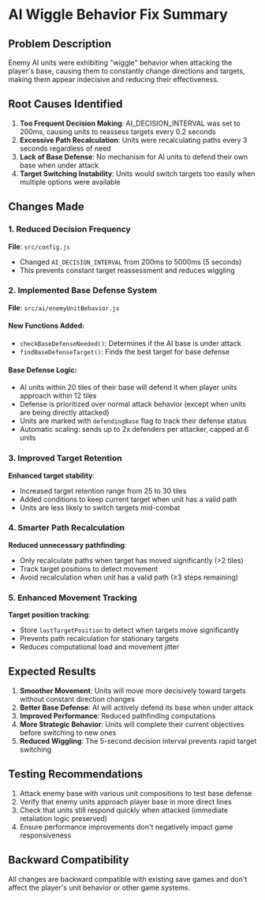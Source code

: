 # AI Wiggle Behavior Fix Summary

## Problem Description
Enemy AI units were exhibiting "wiggle" behavior when attacking the player's base, causing them to constantly change directions and targets, making them appear indecisive and reducing their effectiveness.

## Root Causes Identified

1. **Too Frequent Decision Making**: AI_DECISION_INTERVAL was set to 200ms, causing units to reassess targets every 0.2 seconds
2. **Excessive Path Recalculation**: Units were recalculating paths every 3 seconds regardless of need
3. **Lack of Base Defense**: No mechanism for AI units to defend their own base when under attack
4. **Target Switching Instability**: Units would switch targets too easily when multiple options were available

## Changes Made

### 1. Reduced Decision Frequency
**File**: `src/config.js`
- Changed `AI_DECISION_INTERVAL` from 200ms to 5000ms (5 seconds)
- This prevents constant target reassessment and reduces wiggling

### 2. Implemented Base Defense System
**File**: `src/ai/enemyUnitBehavior.js`

#### New Functions Added:
- `checkBaseDefenseNeeded()`: Determines if the AI base is under attack
- `findBaseDefenseTarget()`: Finds the best target for base defense

#### Base Defense Logic:
- AI units within 20 tiles of their base will defend it when player units approach within 12 tiles
- Defense is prioritized over normal attack behavior (except when units are being directly attacked)
- Units are marked with `defendingBase` flag to track their defense status
- Automatic scaling: sends up to 2x defenders per attacker, capped at 6 units

### 3. Improved Target Retention
**Enhanced target stability**:
- Increased target retention range from 25 to 30 tiles
- Added conditions to keep current target when unit has a valid path
- Units are less likely to switch targets mid-combat

### 4. Smarter Path Recalculation
**Reduced unnecessary pathfinding**:
- Only recalculate paths when target has moved significantly (>2 tiles)
- Track target positions to detect movement
- Avoid recalculation when unit has a valid path (≥3 steps remaining)

### 5. Enhanced Movement Tracking
**Target position tracking**:
- Store `lastTargetPosition` to detect when targets move significantly
- Prevents path recalculation for stationary targets
- Reduces computational load and movement jitter

## Expected Results

1. **Smoother Movement**: Units will move more decisively toward targets without constant direction changes
2. **Better Base Defense**: AI will actively defend its base when under attack
3. **Improved Performance**: Reduced pathfinding computations
4. **More Strategic Behavior**: Units will complete their current objectives before switching to new ones
5. **Reduced Wiggling**: The 5-second decision interval prevents rapid target switching

## Testing Recommendations

1. Attack enemy base with various unit compositions to test base defense
2. Verify that enemy units approach player base in more direct lines
3. Check that units still respond quickly when attacked (immediate retaliation logic preserved)
4. Ensure performance improvements don't negatively impact game responsiveness

## Backward Compatibility

All changes are backward compatible with existing save games and don't affect the player's unit behavior or other game systems.
